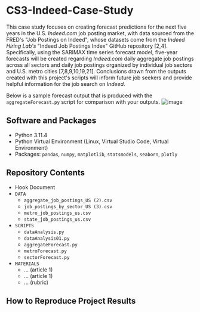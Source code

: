 # CS3-Indeed-Case-Study

This case study focuses on creating forecast predictions for the next five years in the U.S. _Indeed.com_ job posting market, with data sourced from the FRED's "Job Postings on Indeed", whose datasets come from the _Indeed Hiring Lab's_ "Indeed Job Postings Index" GitHub repository [2,4]. Specifically, using the SARIMAX time series forecast model, five-year forecasts will be created regarding _Indeed.com_ daily aggregate job postings across all sectors and daily job postings organized by individual job sectors and U.S. metro cities [7,8,9,10,19,21]. Conclusions drawn from the outputs created with this project's scripts will inform future job seekers and provide helpful information for the job search on _Indeed_.

Below is a sample forecast output that is produced with the `aggregateForecast.py` script for comparison with your outputs. ![image](https://github.com/user-attachments/assets/d81868c2-0eac-41d6-91de-e2c635facb83)

## Software and Packages
*  Python 3.11.4
*  Python Virtual Environment (Linux, Virtual Studio Code, Virtual Environment)
*  Packages: `pandas`, `numpy`, `matplotlib`, `statsmodels`, `seaborn`, `plotly`
  
## Repository Contents
* Hook Document
* `DATA`
  * `aggregate_job_postings_US (2).csv`
  * `job_postings_by_sector_US (3).csv`
  * `metro_job_postings_us.csv`
  * `state_job_postings_us.csv`
* `SCRIPTS`
  * `dataAnalysis.py`
  * `dataAnalysis01.py`
  * `aggregateForecast.py`
  * `metroForecast.py`
  * `sectorForecast.py`
* `MATERIALS`
  * ... (article 1)
  * ... (article 1)
  * ... (rubric)

## How to Reproduce Project Results 
